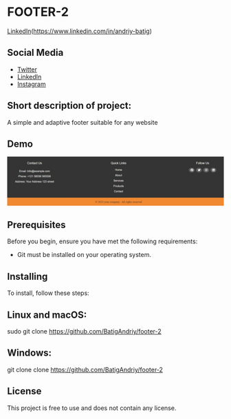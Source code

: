 # FOOTER-2

 [LinkedIn](linkedin)(https://www.linkedin.com/in/andriy-batig)

## Social Media
- [Twitter](https://twitter.com/yourtwitterhandle)
- [LinkedIn](https://www.linkedin.com/in/yourlinkedinprofile)
- [Instagram](https://www.instagram.com/yourinstagramprofile)

## Short description of project:
A simple and adaptive footer suitable for any website

## Demo
![-](footer_2.jpg)

## Prerequisites
Before you begin, ensure you have met the following requirements:
- Git must be installed on your operating system.

## Installing
To install, follow these steps:

## Linux and macOS:
sudo git clone https://github.com/BatigAndriy/footer-2

## Windows:
git clone clone https://github.com/BatigAndriy/footer-2

## License
This project is free to use and does not contain any license.


